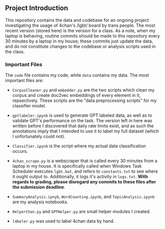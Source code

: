 ## Project Introduction

This repository contains the data and codebase for an ongoing project investigating the usage of 4chan's /lgbt/ board by trans people. The most recent version (stored here) is the version for a class. As a note, when my laptop is behaving, routine commits should be made to this repository every 30 minutes by a laptop in my house; these commits just update the data, and do not constitute changes to the codebase or analysis scripts used in the class.

### Important Files

The `code` file contains my code, while `data` contains my data. The most important files are:

* `CorpusCleaner.py` and `embedder.py` are the two scripts which clean my corpus and create doc2vec embeddings of every element in it, repsectively. These scripts are the "data preprocessing scripts" for my classifier model.

* `gptlabeler.ipynb` is used to generate GPT labeled data, as well as to validate GPT's performance on the task. The version left in here was written before I discovered that daily rate limits exist, and as such the annotations imply that I intended to use it to label my full dataset (which I unfortunately could not).

* `Classifier.ipynb` is the script where my actual data classification occurs.

* `4chan_scrape.py` is a webscraper that is called every 30 minutes from a laptop in my house. It is specifically called when Windows Task Scheduler executes `lgbt.bat`, and refers to `constants.txt` to see where it ought output to. Additionally, it logs it's activity in `logs.txt`. <b>With regards to grading, please disregard any commits to these files after the submission deadline</b>.

* `SummaryAnalysis.ipnyb`, `WordCounting.ipynb`, and `TopicAnalysis.ipynb` are my analysis notebooks.

* `HelperChan.py` and `GPTHelper.py` are small helper modules I created.

* `l4beler.py` was used to label 4chan data by hand.

